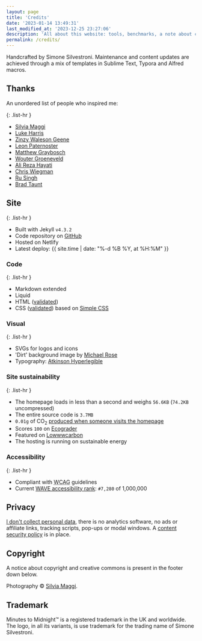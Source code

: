 ```yaml
---
layout: page
title: 'Credits'
date: '2023-01-14 13:49:31'
last_modified_at: '2023-12-25 23:27:06'
description: 'All about this website: tools, benchmarks, a note about copyright and a thank you to people that inspired me.'
permalink: /credits/
---
```

Handcrafted by Simone Silvestroni. Maintenance and content updates are achieved through a mix of templates in Sublime Text, Typora and Alfred macros.

## Thanks

An unordered list of people who inspired me:

{: .list-hr }
- [Silvia Maggi](https://silviamaggidesign.com)
- [Luke Harris](https://www.lkhrs.com)
- [Zinzy Waleson Geene](https://www.zinzy.website)
- [Leon Paternoster](https://www.thisdaysportion.com/)
- [Matthew Graybosch](https://starbreaker.org/)
- [Wouter Groeneveld](https://brainbaking.com)
- [Ali Reza Hayati](https://alirezahayati.com)
- [Chris Wiegman](https://chriswiegman.com)
- [Ru Singh](https://rusingh.com)
- [Brad Taunt](https://bt.ht)

## Site

{: .list-hr }
- Built with Jekyll `v4.3.2`
- Code repository on [GitHub](https://github.com/simonesilvestroni/m2m-website)
- Hosted on Netlify
- Latest deploy: {{ site.time | date: "%-d %B %Y, at %H:%M" }}

### Code

{: .list-hr }
- Markdown extended
- Liquid
- HTML ([validated](https://validator.w3.org/nu/?doc=https%3A%2F%2Fminutestomidnight.co.uk%2F))
- CSS ([validated](https://jigsaw.w3.org/css-validator/validator?uri=https%3A%2F%2Fminutestomidnight.co.uk%2Fassets%2Fcss%2Fm2m.min.css&profile=css3svg&usermedium=all&warning=1&vextwarning=&lang=en)) based on [Simple CSS](https://simplecss.org)

### Visual

{: .list-hr }
- SVGs for logos and icons
- 'Dirt' background image by [Michael Rose](https://mademistakes.com/)
- Typography: [Atkinson Hyperlegible](https://en.wikipedia.org/wiki/Atkinson_Hyperlegible)

### Site sustainability

{: .list-hr }
- The homepage loads in less than a second and weighs `56.6KB` (`74.2KB` uncompressed)
- The entire source code is `3.7MB`
- `0.01g` of CO<sub>2</sub> [produced when someone visits the homepage](https://www.websitecarbon.com/website/minutestomidnight-co-uk/)
- Scores `100` on [Ecograder](https://ecograder.com/report/crccbrW1xmYgrNUdrNxEulBa)
- Featured on [Lowwwcarbon](https://lowwwcarbon.com/showcase/)
- The hosting is running on sustainable energy

### Accessibility

{: .list-hr }
- Compliant with <abbr title="Web Content Accessibility Guidelines">WCAG</abbr> guidelines
- Current [WAVE accessibility rank](https://webaim.org/projects/million/lookup?domain=minutestomidnight.co.uk): `#7,280` of 1,000,000

## Privacy

[I don't collect personal data](https://themarkup.org/blacklight?url=minutestomidnight.co.uk), there is no analytics software, no ads or affiliate links, tracking scripts, pop-ups or modal windows. A [content security policy](https://securityheaders.com/?q=https%3A%2F%2Fminutestomidnight.co.uk%2F) is in place.

## Copyright

A notice about copyright and creative commons is present in the footer down below.

Photography &copy; [Silvia Maggi](https://silviamaggidesign.com).

## Trademark

Minutes to Midnight&trade; is a registered trademark in the UK and worldwide. The logo, in all its variants, is use trademark for the trading name of Simone Silvestroni.